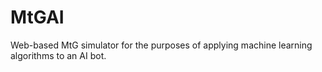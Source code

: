 # MtGAI
Web-based MtG simulator for the purposes of applying machine learning algorithms to an AI bot.
